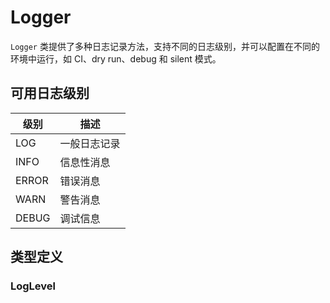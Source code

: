 # Logger

`Logger` 类提供了多种日志记录方法，支持不同的日志级别，并可以配置在不同的环境中运行，如 CI、dry run、debug 和 silent 模式。

## 可用日志级别

| 级别  | 描述            |
|-------|-----------------|
| LOG   | 一般日志记录    |
| INFO  | 信息性消息      |
| ERROR | 错误消息        |
| WARN  | 警告消息        |
| DEBUG | 调试信息        |

## 类型定义

### LogLevel
